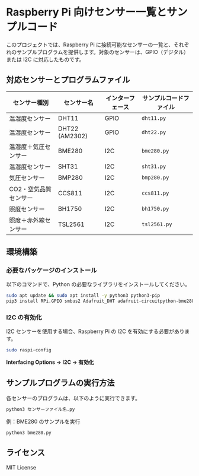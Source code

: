 # Raspberry Pi 向けセンサー一覧とサンプルコード

このプロジェクトでは、Raspberry Pi に接続可能なセンサーの一覧と、それぞれのサンプルプログラムを提供します。対象のセンサーは、GPIO（デジタル）または I2C に対応したものです。

## **対応センサーとプログラムファイル**

| **センサー種別** | **センサー名** | **インターフェース** | **サンプルコードファイル** |
|--------------|-------------|----------------|--------------------|
| 温湿度センサー | DHT11 | GPIO | `dht11.py` |
| 温湿度センサー | DHT22 (AM2302) | GPIO | `dht22.py` |
| 温湿度＋気圧センサー | BME280 | I2C | `bme280.py` |
| 温湿度センサー | SHT31 | I2C | `sht31.py` |
| 気圧センサー | BMP280 | I2C | `bmp280.py` |
| CO2・空気品質センサー | CCS811 | I2C | `ccs811.py` |
| 照度センサー | BH1750 | I2C | `bh1750.py` |
| 照度＋赤外線センサー | TSL2561 | I2C | `tsl2561.py` |

## **環境構築**

### **必要なパッケージのインストール**
以下のコマンドで、Python の必要なライブラリをインストールしてください。

```bash
sudo apt update && sudo apt install -y python3 python3-pip
pip3 install RPi.GPIO smbus2 Adafruit_DHT adafruit-circuitpython-bme280 adafruit-circuitpython-ccs811 adafruit-circuitpython-bh1750 adafruit-circuitpython-tsl2561
```

### **I2C の有効化**
I2C センサーを使用する場合、Raspberry Pi の I2C を有効にする必要があります。

```bash
sudo raspi-config
```
**Interfacing Options → I2C → 有効化**

## **サンプルプログラムの実行方法**
各センサーのプログラムは、以下のように実行できます。

```bash
python3 センサーファイル名.py
```

例：BME280 のサンプルを実行
```bash
python3 bme280.py
```

## **ライセンス**
MIT License
